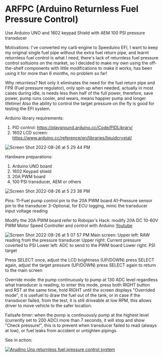 # ARFPC (Arduino Returnless Fuel Pressure Control)
Use Arduino UNO and 1602 keypad Shield with AEM 100 PSI pressure transducer

Motivations:
I've converted my carb engine to Speeduino EFI, I want to keep my original single fuel pipe without the extra fuel return pipe, and learnt returnless fuel control is what I need, there's lack of returnless fuel pressure control soltuions on the market, so I decided to make my own using the off-the-shelf components with little modifications to make it works, has been using it for more than 6 months, no problem so far!

Why returnless? 
Not only it eliminates the need for the fuel return pipe and FPR (Fuel pressure regulator), only spin up when needed, actually in most cases during idle, is needs less then half of the full power, therefore, save power, pump runs cooler, and wears, means happier pump and longer lifetime!
Also the ability to control the target pressure on the fly is good for testing the EFI system.

Arduino library requirements:
1. PID control: https://playground.arduino.cc/Code/PIDLibrary/
2. 1602 LCD screen: https://www.arduino.cc/reference/en/libraries/liquidcrystal/

![Screen Shot 2022-08-26 at 5 29 44 PM](https://user-images.githubusercontent.com/138415/186874065-231bd1b5-342d-4cec-a15f-e32cb5af36ea.jpg)

Hardware preparations:
1. Arduino UNO board
2. 1602 Keypad shield
3. 20A PWM board
4. 100 PSI transducer, AEM or others

![Screen Shot 2022-08-26 at 5 23 38 PM](https://user-images.githubusercontent.com/138415/186872809-51ec57ff-8b16-4b07-a1e6-9b94b17c5a8e.jpg)

Pins:
11-Fuel pump control pin to the 20A PWM board
A1-Pressure sensor pin to the transducer
3-Optional, for ECU logging, minic the transducer input voltage reading

Modify the 20A PWM board refer to Robojax's Hack: modify 20A DC 10-60V PWM Motor Speed Controller and control with Arduino [Youtube](https://www.youtube.com/watch?v=ipFxYQkB5uw&t=21s)

![Screen Shot 2022-08-26 at 5 07 57 PM](https://user-images.githubusercontent.com/138415/186875973-fe351e17-5164-48ed-9325-ffd8a09d074b.jpg)
Main screen: 
Upper left: RAW reading from the pressure transducer
Upper right: Current pressure coverted to PSI
Lower left: ADC to send to the PWM board
Lower right: PSI target

Press SELECT once, adjust the LCD brightness (UP/DOWN)
press SELECT again, adjust the target pressure (UP/DOWN)
press SELECT again to return to the main screen

Override mode: the pump continuously to pump at 130 ADC level regardless what transducer is reading, to enter this mode, press both RIGHT button and RST at the same time, hold RIGHT until the screen displays "Overrided mode", it is usefuel to draw the fuel out of the tank, or in case if the transducer failed, from the test, it is still driveable at low RPM, this allows driver to move vehicle to the safer location.

Failsafe timer: when the pump is continuously pump at the highest level (currently set to 200 ADC) more than 7 seconds, it will stop and show "Check pressure!", this is to prevent when transducer failed to read (always at low), or fuel leaks from accident or untighten pipings.

See in action:

[![Arudino Uno returnless fuel pressure control system](https://img.youtube.com/vi/GzToOXIbWQI/0.jpg)](https://www.youtube.com/watch?v=GzToOXIbWQI)

